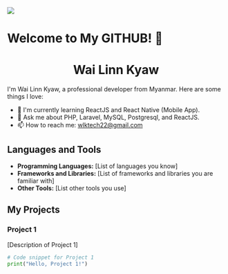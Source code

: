 <img src="https://png.pngtree.com/thumb_back/fh260/background/20210906/pngtree-ai-artificial-intelligence-starry-sky-portrait-blue-technology-banner-image_804237.jpg" />


# Welcome to My GITHUB! 👋
<h1 align="center">Wai Linn Kyaw</h1>

I'm Wai Linn Kyaw, a professional developer from Myanmar. Here are some things I love:

- 🌱 I'm currently learning ReactJS and React Native (Mobile App).
- 💬 Ask me about PHP, Laravel, MySQL, Postgresql, and ReactJS.
- 📫 How to reach me: wlktech22@gmail.com

## Languages and Tools

- **Programming Languages:** [List of languages you know]
- **Frameworks and Libraries:** [List of frameworks and libraries you are familiar with]
- **Other Tools:** [List other tools you use]

## My Projects

### Project 1

[Description of Project 1]

```python
# Code snippet for Project 1
print("Hello, Project 1!")

